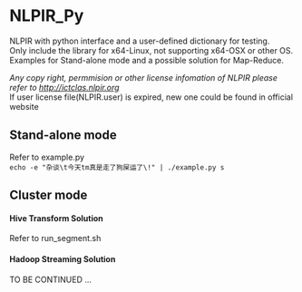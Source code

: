 # NLPIR\_Py
NLPIR with python interface and a user-defined dictionary for testing.  
Only include the library for x64-Linux, not supporting x64-OSX or other OS.  
Examples for Stand-alone mode and a possible solution for Map-Reduce.  
  
_Any copy right, permmision or other license infomation of NLPIR please refer to <http://ictclas.nlpir.org>_  
If user license file(NLPIR.user) is expired, new one could be found in official website
## Stand-alone mode
Refer to example.py  
`echo -e "杂谈\t今天tm真是走了狗屎运了\!" | ./example.py s`  
## Cluster mode
#### Hive Transform Solution
Refer to run\_segment.sh
#### Hadoop Streaming Solution
TO BE CONTINUED ...

